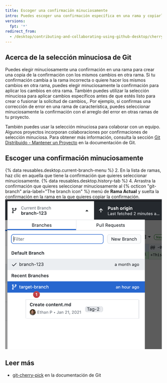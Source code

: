 ```yaml
---
title: Escoger una confirmación minuciosamente
intro: Puedes escoger una confirmación específica en una rama y copiarla a otra rama.
versions:
  fpt: '*'
redirect_from:
  - /desktop/contributing-and-collaborating-using-github-desktop/cherry-picking-a-commit
---
```


## Acerca de la selección minuciosa de Git

Puedes elegir minuciosamente una confirmación en una rama para crear una copia de la confirmación con los mismos cambios en otra rama. Si tu confirmación cambia a la rama incorrecta o quiere hacer los mismos cambios en otra rama, puedes elegir minuciosamente la confirmación para aplicar los cambios en otra rama. También puedes utilizar la selección minuciosa para aplicar cambios específicos antes de que estés listo para crear o fusionar la solicitud de cambios,. Por ejemplo, si confirmas una corrección de error en una rama de característica, puedes seleccionar minuciosamente la confirmación con el arreglo del error en otras ramas de tu proyecto.

También puedes usar la selección minuciosa para colaborar con un equipo. Algunos proyectos incorporan colaboraciones por confirmaciones de selección minuciosa. Para obtener más información, consulta la sección [Git Distribuido - Mantener un Proyecto](https://git-scm.com/book/en/v2/Distributed-Git-Maintaining-a-Project#_rebase_cherry_pick) en la documentación de Git.

## Escoger una confirmación minuciosamente

{% data reusables.desktop.current-branch-menu %}
2. En la lista de ramas, haz clic en aquella que tiene la confirmación que quieres seleccionar minuciosamente.
{% data reusables.desktop.history-tab %}
4. Arrastra la confirmación que quieres seleccionar minuciosamente al {% octicon "git-branch" aria-label="The branch icon" %} menú de **Rama Actual** y suelta la confirmación en la rama en la que quieres copiar la confirmación. ![Arrastrar una confirmación a otra rama en el menú de la rama actual](/assets/images/help/desktop/cherry-picking.png)

## Leer más
- [git-cherry-pick](https://git-scm.com/docs/git-cherry-pick) en la documentación de Git
